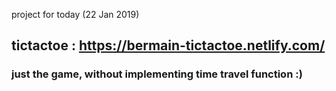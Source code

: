 project for today (22 Jan 2019)

## tictactoe : https://bermain-tictactoe.netlify.com/

### just the game, without implementing time travel function :)
